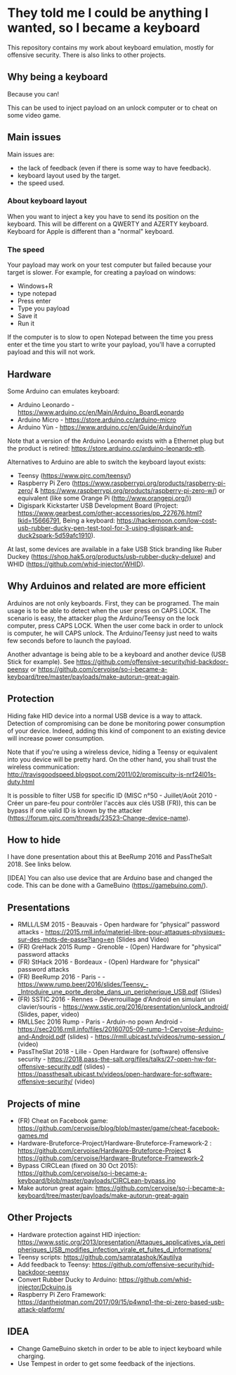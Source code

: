 # They told me I could be anything I wanted, so I became a keyboard

This repository contains my work about keyboard emulation, mostly for offensive security. There is also links to other projects.

## Why being a keyboard

Because you can!

This can be used to inject payload on an unlock computer or to cheat on some video game.

## Main issues

Main issues are:

- the lack of feedback (even if there is some way to have feedback).
- keyboard layout used by the target.
- the speed used. 

### About keyboard layout

When you want to inject a key you have to send its position on the keyboard. This will be different on a QWERTY and AZERTY keyboard. Keyboard for Apple is different than a "normal" keyboard.

### The speed

Your payload may work on your test computer but failed because your target is slower. For example, for creating a payload on windows:
- Windows+R
- type notepad
- Press enter
- Type you payload
- Save it
- Run it

If the computer is to slow to open Notepad between the time you press enter et the time you start to write your payload, you'll have a corrupted payload and this will not work.

## Hardware

Some Arduino can emulates keyboard:
- Arduino Leonardo - https://www.arduino.cc/en/Main/Arduino_BoardLeonardo
- Arduino Micro - https://store.arduino.cc/arduino-micro
- Arduino Yùn - https://www.arduino.cc/en/Guide/ArduinoYun

Note that a version of the Arduino Leonardo exists with a Ethernet plug but the product is retired: https://store.arduino.cc/arduino-leonardo-eth.

Alternatives to Arduino are able to switch the keyboard layout exists: 
- Teensy (https://www.pjrc.com/teensy/) 
- Raspberry Pi Zero (https://www.raspberrypi.org/products/raspberry-pi-zero/ & https://www.raspberrypi.org/products/raspberry-pi-zero-w/) or equivalent (like some Orange Pi (http://www.orangepi.org/))
- Digispark Kickstarter USB Development Board (Project: https://www.gearbest.com/other-accessories/pp_227676.html?lkid=15666791, Being a keyboard: https://hackernoon.com/low-cost-usb-rubber-ducky-pen-test-tool-for-3-using-digispark-and-duck2spark-5d59afc1910).

At last, some devices are available in a fake USB Stick branding like Ruber Duckey (https://shop.hak5.org/products/usb-rubber-ducky-deluxe) and WHID (https://github.com/whid-injector/WHID).

## Why Arduinos and related are more efficient

Arduinos are not only keyboards. First, they can be programed. The main usage is to be able to detect when the user press on CAPS LOCK. The scenario is easy, the attacker plug the Arduino/Teensy on the lock computer, press CAPS LOCK. When the user come back in order to unlock is computer, he will CAPS unlock. The Arduino/Teensy just need to waits few seconds before to launch the payload.

Another advantage is being able to be a keyboard and another device (USB Stick for example). See https://github.com/offensive-security/hid-backdoor-peensy or https://github.com/cervoise/so-i-became-a-keyboard/tree/master/payloads/make-autorun-great-again.

## Protection

Hiding fake HID device into a normal USB device is a way to attack. Detection of compromising can be done be monitoring power consumption of your device. Indeed, adding this kind of component to an existing device will increase power consumption.

Note that if you're using a wireless device, hiding a Teensy or equivalent into you device will be pretty hard. On the other hand, you shall trust the wireless communication: http://travisgoodspeed.blogspot.com/2011/02/promiscuity-is-nrf24l01s-duty.html

It is possible to filter USB for specific ID (MISC n°50 - Juillet/Août 2010 - Créer un pare-feu pour contrôler l'accès aux clés USB (FR)), this can be bypass if one valid ID is known by the attacker (https://forum.pjrc.com/threads/23523-Change-device-name).

## How to hide

I have done presentation about this at BeeRump 2016 and PassTheSalt 2018. See links below.

[IDEA] You can also use device that are Arduino base and changed the code. This can be done with a GameBuino (https://gamebuino.com/).

## Presentations

- RMLL/LSM 2015 - Beauvais - Open hardware for ”physical” password attacks - https://2015.rmll.info/materiel-libre-pour-attaques-physiques-sur-des-mots-de-passe?lang=en (Slides and Video)
- (FR) GreHack 2015 Rump - Grenoble - (Open) Hardware for "physical" password attacks
- (FR) StHack 2016 - Bordeaux - (Open) Hardware for "physical" password attacks
- (FR) BeeRump 2016 - Paris - - https://www.rump.beer/2016/slides/Teensy_-_Introduire_une_porte_derobe_dans_un_peripherique_USB.pdf (Slides)
- (FR) SSTIC 2016 - Rennes - Déverrouillage d'Android en simulant un clavier/souris - https://www.sstic.org/2016/presentation/unlock_android/ (Slides, paper, video)
- RMLLSec 2016 Rump - Paris -  Arduin-no pown Android - https://sec2016.rmll.info/files/20160705-09-rump-1-Cervoise-Arduino-and-Android.pdf (slides) - https://rmll.ubicast.tv/videos/rump-session_/ (video)
- PassTheSlat 2018 - Lille - Open Hardware for (software) offensive security - https://2018.pass-the-salt.org/files/talks/27-open-hw-for-offensive-security.pdf (slides) - https://passthesalt.ubicast.tv/videos/open-hardware-for-software-offensive-security/ (video)

## Projects of mine

- (FR) Cheat on Facebook game: https://github.com/cervoise/blog/blob/master/game/cheat-facebook-games.md
- Hardware-Bruteforce-Project/Hardware-Bruteforce-Framework-2 : https://github.com/cervoise/Hardware-Bruteforce-Project & https://github.com/cervoise/Hardware-Bruteforce-Framework-2
- Bypass CIRCLean (fixed on 30 Oct 2015): https://github.com/cervoise/so-i-became-a-keyboard/blob/master/payloads/CIRCLean-bypass.ino
- Make autorun great again: https://github.com/cervoise/so-i-became-a-keyboard/tree/master/payloads/make-autorun-great-again

## Other Projects

- Hardware protection against HID injection: https://www.sstic.org/2013/presentation/Attaques_applicatives_via_peripheriques_USB_modifies_infection_virale_et_fuites_d_informations/
- Teensy scripts: https://github.com/samratashok/Kautilya 
- Add feedback to Teensy: https://github.com/offensive-security/hid-backdoor-peensy
- Convert Rubber Ducky to Arduino: https://github.com/whid-injector/Dckuino.js 
- Raspberry Pi Zero Framework: https://dantheiotman.com/2017/09/15/p4wnp1-the-pi-zero-based-usb-attack-platform/ 

## IDEA

- Change GameBuino sketch in order to be able to inject keyboard while charging.
- Use Tempest in order to get some feedback of the injections.
